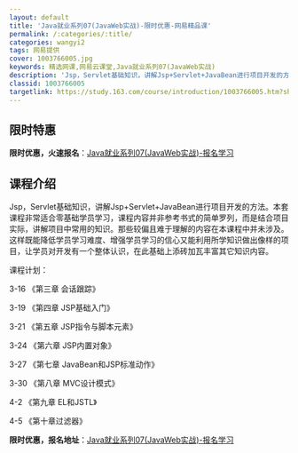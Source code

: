 ```yaml
---
layout: default
title: 'Java就业系列07(JavaWeb实战)-限时优惠-网易精品课'
permalink: /:categories/:title/
categories: wangyi2
tags: 网易提供
cover: 1003766005.jpg
keywords: 精选网课,网易云课堂,Java就业系列07(JavaWeb实战)
description: 'Jsp，Servlet基础知识，讲解Jsp+Servlet+JavaBean进行项目开发的方法。本套课程非常适合零基础学'
classid: 1003766005
targetlink: https://study.163.com/course/introduction/1003766005.htm?share=1&shareId=1025206652&utm_campaign=share&utm_medium=iphoneShare&utm_source=&utm_u=1025206652
---
```


## 限时特惠

**限时优惠，火速报名**：[Java就业系列07(JavaWeb实战)-报名学习](https://study.163.com/course/introduction/1003766005.htm?share=1&shareId=1025206652&utm_campaign=share&utm_medium=iphoneShare&utm_source=&utm_u=1025206652)

## 课程介绍

Jsp，Servlet基础知识，讲解Jsp+Servlet+JavaBean进行项目开发的方法。本套课程非常适合零基础学员学习，课程内容并非参考书式的简单罗列，而是结合项目实际，讲解项目中常用的知识。那些较偏且难于理解的内容在本课程中并未涉及。这样既能降低学员学习难度、增强学员学习的信心又能利用所学知识做出像样的项目，让学员对开发有一个整体认识，在此基础上添砖加瓦丰富其它知识内容。

课程计划：

3-16  《第三章 会话跟踪》

3-19    《第四章 JSP基础入门》

3-21    《第五章 JSP指令与脚本元素》

3-24    《第六章 JSP内置对象》

3-27    《第七章 JavaBean和JSP标准动作》

3-30    《第八章 MVC设计模式》

4-2     《第九章 EL和JSTL》

4-5    《第十章过滤器》

**限时优惠，报名地址**：[Java就业系列07(JavaWeb实战)-报名学习](https://study.163.com/course/introduction/1003766005.htm?share=1&shareId=1025206652&utm_campaign=share&utm_medium=iphoneShare&utm_source=&utm_u=1025206652)


